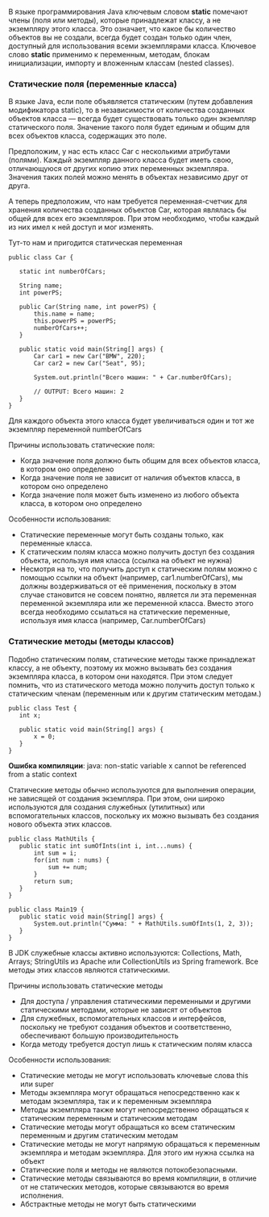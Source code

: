 В языке программирования Java ключевым словом **static** помечают члены (поля или методы), которые принадлежат классу,
а не экземпляру этого класса.
Это означает, что какое бы количество объектов вы не создали, всегда будет создан только один член, доступный для использования
всеми экземплярами класса.
Ключевое слово **static** применимо к переменным, методам, блокам инициализации, импорту и вложенным классам (nested classes).

### Статические поля (переменные класса)

В языке Java, если поле объявляется статическим (путем добавления модификатора static), то в независимости от количества
созданных объектов класса — всегда будет существовать только один экземпляр статического поля. Значение такого поля
будет единым и общим для всех объектов класса, содержащих это поле.

Предположим, у нас есть класс Car с несколькими атрибутами (полями). Каждый экземпляр данного класса будет иметь свою,
отличающуюся от других копию этих переменных экземпляра. Значения таких полей можно менять в объектах независимо
друг от друга.

А теперь предположим, что нам требуется переменная-счетчик для хранения количества созданных объектов Car,
которая являлась бы общей для всех его экземпляров. При этом необходимо, чтобы каждый из них имел к ней доступ и мог изменять.

Тут-то нам и пригодится статическая переменная

```
public class Car {
   
   static int numberOfCars;
   
   String name;
   int powerPS;

   public Car(String name, int powerPS) {
       this.name = name;
       this.powerPS = powerPS;
       numberOfCars++;
   }

   public static void main(String[] args) {
       Car car1 = new Car("BMW", 220);
       Car car2 = new Car("Seat", 95);

       System.out.println("Всего машин: " + Car.numberOfCars);
      
       // OUTPUT: Всего машин: 2
   }
}
```

Для каждого объекта этого класса будет увеличиваться один и тот же экземпляр переменной numberOfCars

Причины использовать статические поля:

- Когда значение поля должно быть общим для всех объектов класса, в котором оно определено
- Когда значение поля не зависит от наличия объектов класса, в котором оно определено
- Когда значение поля может быть изменено из любого объекта класса, в котором оно определено

Особенности использования:
- Статические переменные могут быть созданы только, как переменные класса.
- К статическим полям класса можно получить доступ без создания объекта, используя имя класса (ссылка на объект не нужна)
- Несмотря на то, что получить доступ к статическим полям можно с помощью ссылки на объект (например, car1.numberOfCars),
  мы должны воздерживаться от её применения, поскольку в этом случае становится не совсем понятно, является ли эта
  переменная переменной экземпляра или же переменной класса. Вместо этого всегда необходимо ссылаться на статические
  переменные, используя имя класса (например, Car.numberOfCars)

### Статические методы (методы классов)

Подобно статическим полям, статические методы также принадлежат классу, а не объекту, поэтому их можно вызывать
без создания экземпляра класса, в котором они находятся. При этом следует помнить, что из статического метода можно
получить доступ только к статическим членам (переменным или к другим статическим методам.)

```
public class Test {
   int x;

   public static void main(String[] args) {
       x = 0;
   }
}
```
**Ошибка компиляции**: java: non-static variable x cannot be referenced from a static context

Статические методы обычно используются для выполнения операции, не зависящей от создания экземпляра.
При этом, они широко используются для создания служебных (утилитных) или вспомогательных классов, поскольку их
можно вызывать без создания нового объекта этих классов.

```
public class MathUtils {
   public static int sumOfInts(int i, int...nums) {
       int sum = i;
       for(int num : nums) {
           sum += num;
       }
       return sum;
   }
}

public class Main19 {
   public static void main(String[] args) {
       System.out.println("Сумма: " + MathUtils.sumOfInts(1, 2, 3));
   }
}
```

В JDK служебные классы активно используются: Collections, Math, Arrays;
StringUtils из Apache или CollectionUtils из Spring framework.
Все методы этих классов являются статическими.

Причины использовать статические методы
- Для доступа / управления статическими переменными и другими статическими методами, которые не зависят от объектов
- Для служебных, вспомогательных классов и интерфейсов, поскольку не требуют создания объектов и соответственно,
  обеспечивают большую производительность
- Когда методу требуется доступ лишь к статическим полям класса

Особенности использования:
- Статические методы не могут использовать ключевые слова this или super
- Методы экземпляра могут обращаться непосредственно как к методам экземпляра, так и к переменным экземпляра
- Методы экземпляра также могут непосредственно обращаться к статическим переменным и статическим методам
- Статические методы могут обращаться ко всем статическим переменным и другим статическим методам
- Статические методы не могут напрямую обращаться к переменным экземпляра и методам экземпляра. Для этого им нужна ссылка на объект
- Статические поля и методы не являются потокобезопасными.
- Статические методы связываются во время компиляции, в отличие от не статических методов, которые связываются во время исполнения.
- Абстрактные методы не могут быть статическими